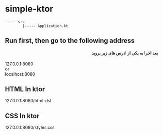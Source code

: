 # simple-ktor


```
----- src
        |----- Application.kt
```

##  Run first, then go to the following address
<div id="fa" dir="rtl">
        
####  بعد اجرا به یکی از ادرس های زیر بروید 
</div>
127.0.0.1:8080
<br>
or
<br>
localhost:8080

## HTML In ktor
127.0.0.1:8080/html-dsl

## CSS In ktor
127.0.0.1:8080/styles.css
